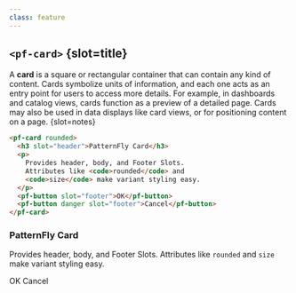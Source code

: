 ```yaml
---
class: feature
---
```

## `<pf-card>` {slot=title}

A **card** is a square or rectangular container that can contain any kind of 
content. Cards symbolize units of information, and each one acts as an entry 
point for users to access more details. For example, in dashboards and catalog 
views, cards function as a preview of a detailed page. Cards may also be used in 
data displays like card views, or for positioning content on a page.
{slot=notes}

```html
<pf-card rounded>
  <h3 slot="header">PatternFly Card</h3>
  <p>
    Provides header, body, and Footer Slots.
    Attributes like <code>rounded</code> and
    <code>size</code> make variant styling easy.
  </p>
  <pf-button slot="footer">OK</pf-button>
  <pf-button danger slot="footer">Cancel</pf-button>
</pf-card>
```

<pf-card rounded slot="feature" reveal>
  <h3 slot="header">PatternFly Card</h3>
  <p>
    Provides header, body, and Footer Slots.
    Attributes like <code>rounded</code> and
    <code>size</code> make variant styling easy.
  </p>
  <pf-button slot="footer">OK</pf-button>
  <pf-button danger slot="footer">Cancel</pf-button>
</pf-card>

<script type="module">
import '@patternfly/elements/pf-card/pf-card.js';
import '@patternfly/elements/pf-button/pf-button.js';
</script>
